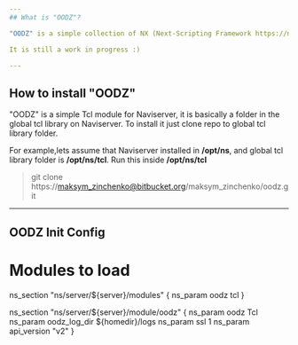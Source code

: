 ```yaml
---
## What is "OODZ"?

"OODZ" is a simple collection of NX (Next-Scripting Framework https://next-scripting.org/xowiki/) object oriented classes for developing the RestFull APIs and Web Applications using Tcl and Naviserver.

It is still a work in progress :)

---
```

## How to install "OODZ"

"OODZ" is a simple Tcl module for Naviserver, it is basically a folder in the global tcl library on Naviserver.
To install it just clone repo to global tcl library folder.

For example,lets assume that Naviserver installed in **/opt/ns**, and global tcl library folder is **/opt/ns/tcl**. Run this inside **/opt/ns/tcl**
> git clone https://maksym_zinchenko@bitbucket.org/maksym_zinchenko/oodz.git

---
## OODZ Init Config

# Modules to load
ns_section			"ns/server/${server}/modules" {
	ns_param		oodz				tcl
}

ns_section			"ns/server/${server}/module/oodz" {
	ns_param		oodz					Tcl
	ns_param		oodz_log_dir			${homedir}/logs
	ns_param		ssl						1
	ns_param		api_version				"v2"
}